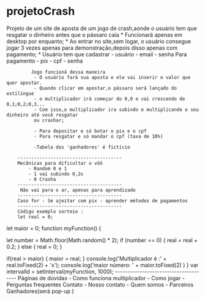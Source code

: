 # projetoCrash
Projeto de um site de aposta de um jogo de crash,aonde o usuário tem que resgatar o dinheiro antes que o pássaro caia
          * Funcionará apenas em desktop por enquanto;
          * Ao entrar no site,sem logar, o usuário consegue jogar 3 vezes apenas para demonstração,depois disso
          apenas com pagamento;
          * Usuário tem que cadastrar
             - usuário
             - email
             - senha
            Para pagamento
             - pix
             - cpf
             - senha

             Jogo funcioná dessa maneira
              - O usuário fará sua aposta e ele vai inserir o valor que quer apostar.
              - Quando clicar em apostar,o pássaro será lançado do estilingue
              - o multiplicador irá começar do 0,0 e vai crescendo de 0,1;0,2;0,3...
              - Com isso,o multiplicador ira subindo e multiplicando o seu dinheiro até você resgatar
              ou crashar;

              - Para depositar e só botar o pix e o cpf
              - Para resgatar e só mandar o cpf (taxa de 10%)
              
              -Tabela dos 'ganhadores' é fictício

        --------------------------------------
        Mecânicas para dificultar o vôô
            - Random 0 e 1
            - 1 vai subindo 0,2x
            - 0 Crasha
        --------------------------------------
         Não vai para o ar, apenas para aprendizado
        --------------------------------------
        Caso for - Se ajeitar com pix - aprender métodos de pagamentos
        --------------------------------------
        Código exemplo sorteio : 
        let real = 0;
let maior = 0;
function myFunction() {

  let number = Math.floor(Math.random() * 2);
  if (number == 0) {
    real = real + 0.2;
  } else {
    real = 0;
  }

  if(real > maior) {
    maior = real;
  }
  console.log('Multiplicador é :' + real.toFixed(2) + 'x');
  console.log('maior número: ' + maior.toFixed(2)  )
}
var intervalId = setInterval(myFunction, 1000);
       --------------------------------------
       Páginas de dúvidas
            - Como funciona multiplicador
            - Como jogar
            - Perguntas frequentes
       Contato
             - Nosso contato
             - Quem somos
             - Parceiros
       Ganhadores(será pop-up )